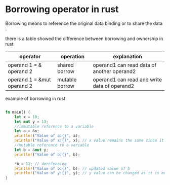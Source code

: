 




# Borrowing operator in rust


Borrowing means to reference the original data binding or to share the data .


there is a table showed the difference between borrowing and ownership in rust


| operator                   | operation      | explanation                                  |
| -------------------------  | -------------- | -------------------------------------------- |
| operand 1 = & operand 2    | shared borrow  | operand1 can read data of another operand2   |
| operand 1 = &mut operand 2 | mutable borrow | operand1 can read and write data of operand2 |



example of borrowing in rust 

```rust

fn main() {
    let x = 10;
    let mut y = 13;
    //immutable reference to a variable
    let a = &x;
    println!("Value of a:{}", a); 
    println!("Value of x:{}", x); // x value remains the same since it is immutably borrowed
    //mutable reference to a variable
    let b = &mut y;
    println!("Value of b:{}", b);

    *b = 11; // derefencing 
    println!("Value of b:{}", b); // updated value of b
    println!("Value of y:{}", y); // y value can be changed as it is mutuably borrowed
}


```
